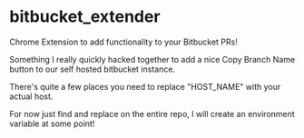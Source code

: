 # bitbucket_extender
Chrome Extension to add functionality to your Bitbucket PRs!

Something I really quickly hacked together to add a nice Copy Branch Name button to our self hosted bitbucket instance.

There's quite a few places you need to replace "HOST_NAME" with your actual host.

For now just find and replace on the entire repo, I will create an environment variable at some point!
